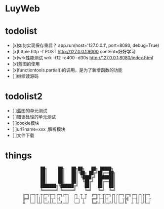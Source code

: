 # LuyWeb

todolist
=====

- [x]如何实现保存重启？ app.run(host='127.0.0.1', port=8080, debug=True)
- [x]httpie http -f POST http://127.0.0.1:9000 content=好好学习
- [x]wrk性能测试  wrk -t12 -c400 -d30s http://127.0.0.1:8080/index.html
- [x]蓝图的使用
- [x]functiontools.partial()的调用，是为了新增函数的功能
- [ ]继续读源码



todolist2
=====

- [ ]蓝图的单元测试
- [ ]错误处理的单元测试 
- [ ]cookie模块
- [ ]url?name=xxx ,解析模块 
- [ ]文件下载


things
====

                    ██╗     ██╗   ██╗██╗   ██╗ █████╗ 
                    ██║     ██║   ██║╚██╗ ██╔╝██╔══██╗
                    ██║     ██║   ██║ ╚████╔╝ ███████║
                    ██║     ██║   ██║  ╚██╔╝  ██╔══██║
                    ███████╗╚██████╔╝   ██║   ██║  ██║
                    ╚══════╝ ╚═════╝    ╚═╝   ╚═╝  ╚═╝
            ╔═╗┌─┐┬ ┬┌─┐┬─┐┌─┐┌┬┐  ┌┐ ┬ ┬  ╔═╗┬ ┬┌─┐┌┐┌┌─┐╔═╗┌─┐┌┐┌┌─┐
            ╠═╝│ ││││├┤ ├┬┘├┤  ││  ├┴┐└┬┘  ╔═╝├─┤├┤ ││││ ┬╠╣ ├─┤││││ ┬
            ╩  └─┘└┴┘└─┘┴└─└─┘─┴┘  └─┘ ┴   ╚═╝┴ ┴└─┘┘└┘└─┘╚  ┴ ┴┘└┘└─┘